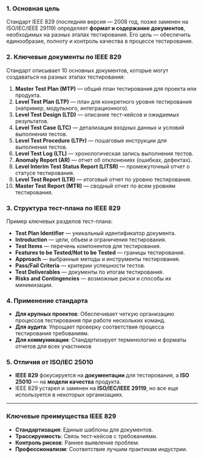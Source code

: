 ### **1. Основная цель**

Стандарт IEEE 829 (последняя версия — 2008 год, позже заменен на ISO/IEC/IEEE 29119) определяет **формат и содержание документов**, необходимых на разных этапах тестирования. Его цель — обеспечить единообразие, полноту и контроль качества в процессе тестирования.

### **2. Ключевые документы по IEEE 829**

Стандарт описывает 10 основных документов, которые могут создаваться на разных этапах тестирования:

1. **Master Test Plan (MTP)** — общий план тестирования для проекта или продукта.
2. **Level Test Plan (LTP)** — план для конкретного уровня тестирования (например, модульного, интеграционного).
3. **Level Test Design (LTD)** — описание тест-кейсов и ожидаемых результатов.
4. **Level Test Case (LTC)** — детализация входных данных и условий выполнения тестов.
5. **Level Test Procedure (LTPr)** — пошаговые инструкции для выполнения тестов.
6. **Level Test Log (LTL)** — хронологическая запись выполнения тестов.
7. **Anomaly Report (AR)** — отчет об отклонениях (ошибках, дефектах).
8. **Level Interim Test Status Report (LITSR)** — промежуточный отчет о статусе тестирования.
9. **Level Test Report (LTR)** — итоговый отчет по уровню тестирования.
10. **Master Test Report (MTR)** — сводный отчет по всем уровням тестирования.

### **3. Структура тест-плана по IEEE 829**

Пример ключевых разделов тест-плана:

- **Test Plan Identifier** — уникальный идентификатор документа.
- **Introduction** — цели, объем и ограничения тестирования.
- **Test Items** — перечень компонентов для тестирования.
- **Features to be Tested/Not to be Tested** — границы тестирования.
- **Approach** — выбранные методы и инструменты тестирования.
- **Pass/Fail Criteria** — критерии успешности тестов.
- **Test Deliverables** — документы по итогам тестирования.
- **Risks and Contingencies** — возможные риски и способы их минимизации.

### **4. Применение стандарта**

- **Для крупных проектов**: Обеспечивает четкую организацию процессов тестирования при работе нескольких команд.
- **Для аудита**: Упрощает проверку соответствия процесса тестирования требованиям.
- **Для коммуникации**: Стандартизирует терминологию и форматы отчетов для всех участников

### **5. Отличия от ISO/IEC 25010**

- **IEEE 829** фокусируется на **документации** для тестирования, а **ISO 25010** — на **модели качества** продукта.
- IEEE 829 устарел и заменен на **ISO/IEC/IEEE 29119**, но все еще используется в некоторых организациях.

---
### **Ключевые преимущества IEEE 829**

- **Стандартизация**: Единые шаблоны для документов.
- **Трассируемость**: Связь тест-кейсов с требованиями.
- **Контроль рисков**: Раннее выявление проблем.
- **Профессионализм**: Соответствие лучшим практикам индустрии.